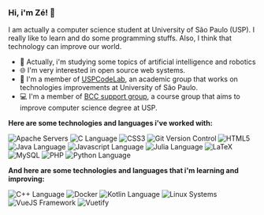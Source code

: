 ### Hi, i'm Zé! 👋

I am actually a computer science student at University of São Paulo (USP). I really like to learn and do some programming stuffs. Also, I think that technology can improve our world.

- 🤖 Actually, i'm studying some topics of artificial intelligence and robotics
- 🌐 I'm very interested in open source web systems.
- 🧪 I'm a member of [USPCodeLab](https://codelab.ime.usp.br/), an academic group that works on technologies improvements at University of São Paulo.
- 💻 I'm a member of [BCC support group](https://bcc.ime.usp.br/principal/miscelanea/rc.html), a course group that aims to improve computer science degree at USP.

**Here are some technologies and languages i've worked with:**

![Apache Servers](assets/apache.svg "Apache")
![C Language](assets/c.svg "C")
![CSS3](assets/css3.svg "CSS3")
![Git Version Control](assets/git.svg "Git")
![HTML5](assets/html5.svg "HTML5")
![Java Language](assets/java.svg "Java")
![Javascript Language](assets/javascript.svg "Javascript")
![Julia Language](assets/julia.svg "Julia")
![LaTeX](assets/latex.svg "LaTeX")
![MySQL](assets/mysql.svg "MySQL")
![PHP](assets/php.svg "PHP")
![Python Language](assets/python.svg "Python")

**And here are some technologies and languages that i'm learning and improving:**

![C++ Language](assets/cpp.svg "C++")
![Docker](assets/docker.svg "Docker")
![Kotlin Language](assets/kotlin.svg "Kotlin")
![Linux Systems](assets/linux.svg "Linux")
![VueJS Framework](assets/vuejs.svg "VueJS")
![Vuetify](assets/vuetify.svg "Vuetify")
